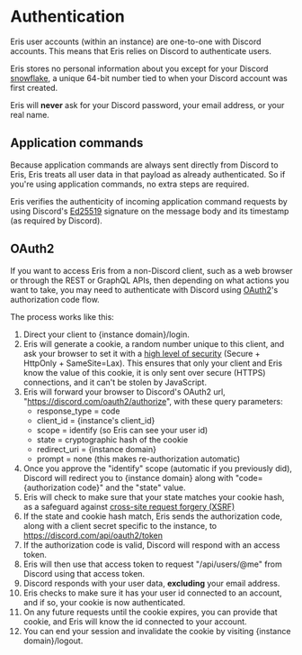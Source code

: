 # Authentication

Eris user accounts (within an instance) are one-to-one with Discord accounts. This means that Eris relies on Discord to authenticate users. 

Eris stores no personal information about you except for your Discord [snowflake](https://discord.com/developers/docs/reference#snowflakes), a unique 64-bit number tied to when your Discord account was first created. 

Eris will **never** ask for your Discord password, your email address, or your real name. 

## Application commands

Because application commands are always sent directly from Discord to Eris, Eris treats all user data in that payload as already authenticated. So if you're using application commands, no extra steps are required.

Eris verifies the authenticity of incoming application command requests by using Discord's [Ed25519](https://discord.com/developers/docs/interactions/receiving-and-responding#security-and-authorization) signature on the message body and its timestamp (as required by Discord). 

## OAuth2

If you want to access Eris from a non-Discord client, such as a web browser or through the REST or GraphQL APIs, then depending on what actions you want to take, you may need to authenticate with Discord using [OAuth2](https://discord.com/developers/docs/topics/oauth2#oauth2)'s authorization code flow.

The process works like this:

1. Direct your client to {instance domain}/login.
2. Eris will generate a cookie, a random number unique to this client, and ask your browser to set it with a [high level of security](https://developer.mozilla.org/en-US/docs/Web/HTTP/Cookies) (Secure + HttpOnly + SameSite=Lax). This ensures that only your client and Eris know the value of this cookie, it is only sent over secure (HTTPS) connections, and it can't be stolen by JavaScript.
3. Eris will forward your browser to Discord's OAuth2 url, "https://discord.com/oauth2/authorize", with these query parameters:
    * response_type = code
    * client_id = {instance's client_id}
    * scope = identify (so Eris can see your user id)
    * state = cryptographic hash of the cookie
    * redirect_uri = {instance domain}
    * prompt = none (this makes re-authorization automatic)
4. Once you approve the "identify" scope (automatic if you previously did), Discord will redirect you to {instance domain} along with "code={authorization code}" and the "state" value.
5. Eris will check to make sure that your state matches your cookie hash, as a safeguard against [cross-site request forgery (XSRF)](https://discord.com/developers/docs/topics/oauth2#state-and-security.)
6. If the state and cookie hash match, Eris sends the authorization code, along with a client secret specific to the instance, to https://discord.com/api/oauth2/token
7. If the authorization code is valid, Discord will respond with an access token.
8. Eris will then use that access token to request "/api/users/@me" from Discord using that access token.
9. Discord responds with your user data, **excluding** your email address.
10. Eris checks to make sure it has your user id connected to an account, and if so, your cookie is now authenticated.
11. On any future requests until the cookie expires, you can provide that cookie, and Eris will know the id connected to your account.
12. You can end your session and invalidate the cookie by visiting {instance domain}/logout.